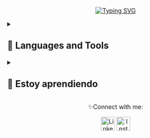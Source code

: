 <p align="center">
<a href="https://git.io/typing-svg"><img src="https://readme-typing-svg.demolab.com?font=Fira+Code&duration=5007&pause=1004&color=C1FFF3&background=4425FF00&center=true&width=441&height=54&lines=Hey+%2C+I'm+Jamar+Masias+👋🏽+;Full+Stack+Web+Developer+🌐+" alt="Typing SVG" /></a>
</p>

<details> 
  <summary><h2>🔧 Languages and Tools </h2></summary>

  <p>
    <img width="40px" alt="HTML5" title="HTML5" src="https://user-images.githubusercontent.com/118407228/231561794-5316aad4-0091-4e0a-afeb-56d410e11165.png"/>
    <img width="40px" alt="CSS" title="CSS" src="https://user-images.githubusercontent.com/118407228/231562960-3baf4e81-3518-4a5e-864e-1fb56bdb5267.png"/>
    <img width="40px" alt="JAVASCRIPT" title="JAVASCRIPT" src="https://user-images.githubusercontent.com/118407228/231564837-e930c8c2-2403-4606-b39c-65a6d5fffcb7.png"/>
    <img width="40px" alt="REACT" title="REACT" src="https://user-images.githubusercontent.com/118407228/231564612-3cc3e406-7cc8-4a7b-8529-e2bd384ef33d.png"/>
    <img width="40px" alt="" title="" src=""/>
    <img width="40px" alt="" title="" src=""/>
    <img width="40px" alt="" title="" src=""/>

</p>
</details>

<details> 
  <summary><h2>🌱 Estoy aprendiendo</h2></summary>

  <p><a>[AGREGA UNA LISTA DE TECNOLOGÍAS QUE ESTÁS APRENDIENDO EN ESTE MOMENTO. POR EJEMPLO:

TypeScript
Next.js
GraphQL]</a></p>
</details>


<p align="center"> ✨Connect with me:</p>
<p align="center">
<a href="https://www.linkedin.com/in/𝑱𝒂𝒎𝒂𝒓-𝑶𝒅𝒂𝒍𝒊𝒔-𝑴𝒂𝒔𝒊𝒂𝒔-𝑯𝒖𝒓𝒕𝒂𝒅𝒐-26b430254/"><img width="32px" alt="Linkedin" title="Linkedin"             src="https://i.imgur.com/mg8oOzZ.png"/></a>
<a href="https://www.instagram.com/jamarmasias/"><img width="32px" alt="Instagram" title="Instagram" src="https://i.imgur.com/OWdUupI.png"/></a>
</p>
